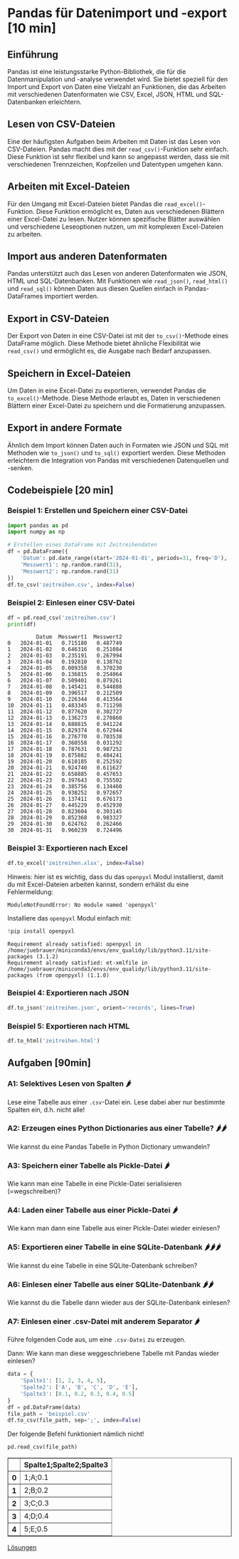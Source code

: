 # Pandas für Datenimport und -export [10 min]

## Einführung

Pandas ist eine leistungsstarke Python-Bibliothek, die für die Datenmanipulation und -analyse verwendet wird. Sie bietet speziell für den Import und Export von Daten eine Vielzahl an Funktionen, die das Arbeiten mit verschiedenen Datenformaten wie CSV, Excel, JSON, HTML und SQL-Datenbanken erleichtern.

## Lesen von CSV-Dateien

Eine der häufigsten Aufgaben beim Arbeiten mit Daten ist das Lesen von CSV-Dateien. Pandas macht dies mit der `read_csv()`-Funktion sehr einfach. Diese Funktion ist sehr flexibel und kann so angepasst werden, dass sie mit verschiedenen Trennzeichen, Kopfzeilen und Datentypen umgehen kann.

## Arbeiten mit Excel-Dateien

Für den Umgang mit Excel-Dateien bietet Pandas die `read_excel()`-Funktion. Diese Funktion ermöglicht es, Daten aus verschiedenen Blättern einer Excel-Datei zu lesen. Nutzer können spezifische Blätter auswählen und verschiedene Leseoptionen nutzen, um mit komplexen Excel-Dateien zu arbeiten.

## Import aus anderen Datenformaten

Pandas unterstützt auch das Lesen von anderen Datenformaten wie JSON, HTML und SQL-Datenbanken. Mit Funktionen wie `read_json()`, `read_html()` und `read_sql()` können Daten aus diesen Quellen einfach in Pandas-DataFrames importiert werden.

## Export in CSV-Dateien

Der Export von Daten in eine CSV-Datei ist mit der `to_csv()`-Methode eines DataFrame möglich. Diese Methode bietet ähnliche Flexibilität wie `read_csv()` und ermöglicht es, die Ausgabe nach Bedarf anzupassen.

## Speichern in Excel-Dateien

Um Daten in eine Excel-Datei zu exportieren, verwendet Pandas die `to_excel()`-Methode. Diese Methode erlaubt es, Daten in verschiedenen Blättern einer Excel-Datei zu speichern und die Formatierung anzupassen.

## Export in andere Formate

Ähnlich dem Import können Daten auch in Formaten wie JSON und SQL mit Methoden wie `to_json()` und `to_sql()` exportiert werden. Diese Methoden erleichtern die Integration von Pandas mit verschiedenen Datenquellen und -senken.

## Codebeispiele [20 min]

### Beispiel 1: Erstellen und Speichern einer CSV-Datei


```python
import pandas as pd
import numpy as np

# Erstellen eines DataFrame mit Zeitreihendaten
df = pd.DataFrame({
    'Datum': pd.date_range(start='2024-01-01', periods=31, freq='D'),
    'Messwert1': np.random.rand(31),
    'Messwert2': np.random.rand(31)
})
df.to_csv('zeitreihen.csv', index=False)
```

### Beispiel 2: Einlesen einer CSV-Datei


```python
df = pd.read_csv('zeitreihen.csv')
print(df)
```

             Datum  Messwert1  Messwert2
    0   2024-01-01   0.715180   0.487749
    1   2024-01-02   0.646316   0.251084
    2   2024-01-03   0.235191   0.267994
    3   2024-01-04   0.192810   0.138762
    4   2024-01-05   0.009358   0.370230
    5   2024-01-06   0.136815   0.254064
    6   2024-01-07   0.509401   0.879261
    7   2024-01-08   0.145421   0.544888
    8   2024-01-09   0.396517   0.212509
    9   2024-01-10   0.226344   0.413564
    10  2024-01-11   0.483345   0.711298
    11  2024-01-12   0.877620   0.302727
    12  2024-01-13   0.136273   0.270860
    13  2024-01-14   0.888815   0.941224
    14  2024-01-15   0.829374   0.672944
    15  2024-01-16   0.276770   0.703538
    16  2024-01-17   0.360558   0.031292
    17  2024-01-18   0.787631   0.987252
    18  2024-01-19   0.875882   0.484241
    19  2024-01-20   0.610185   0.252592
    20  2024-01-21   0.924740   0.611627
    21  2024-01-22   0.658885   0.457653
    22  2024-01-23   0.397643   0.755502
    23  2024-01-24   0.385756   0.134460
    24  2024-01-25   0.938252   0.972657
    25  2024-01-26   0.137411   0.676173
    26  2024-01-27   0.445229   0.452930
    27  2024-01-28   0.823604   0.303145
    28  2024-01-29   0.852368   0.983327
    29  2024-01-30   0.624762   0.262466
    30  2024-01-31   0.960239   0.724496


### Beispiel 3: Exportieren nach Excel


```python
df.to_excel('zeitreihen.xlsx', index=False)
```

Hinweis: hier ist es wichtig, dass du das `openpyxl` Modul installierst, damit du mit Excel-Dateien arbeiten kannst, sondern erhälst du eine Fehlermeldung:

    ModuleNotFoundError: No module named 'openpyxl'

Installiere das `openpyxl` Modul einfach mit:


```python
!pip install openpyxl
```

    Requirement already satisfied: openpyxl in /home/juebrauer/miniconda3/envs/env_qualidy/lib/python3.11/site-packages (3.1.2)
    Requirement already satisfied: et-xmlfile in /home/juebrauer/miniconda3/envs/env_qualidy/lib/python3.11/site-packages (from openpyxl) (1.1.0)


### Beispiel 4: Exportieren nach JSON


```python
df.to_json('zeitreihen.json', orient='records', lines=True)
```

### Beispiel 5: Exportieren nach HTML


```python
df.to_html('zeitreihen.html')
```

## Aufgaben [90min]

### A1: Selektives Lesen von Spalten 🌶️

Lese eine Tabelle aus einer `.csv`-Datei ein. Lese dabei aber nur bestimmte Spalten ein, d.h. nicht alle!

### A2: Erzeugen eines Python Dictionaries aus einer Tabelle? 🌶️🌶️

Wie kannst du eine Pandas Tabelle in Python Dictionary umwandeln?

### A3: Speichern einer Tabelle als Pickle-Datei 🌶️

Wie kann man eine Tabelle in eine Pickle-Datei serialisieren (=wegschreiben)?

### A4: Laden einer Tabelle aus einer Pickle-Datei 🌶️

Wie kann man dann eine Tabelle aus einer Pickle-Datei wieder einlesen?

### A5: Exportieren einer Tabelle in eine SQLite-Datenbank 🌶️🌶️🌶️

Wie kannst du eine Tabelle in eine SQLite-Datenbank schreiben?

### A6: Einlesen einer Tabelle aus einer SQLite-Datenbank 🌶️🌶️

Wie kannst du die Tabelle dann wieder aus der SQLite-Datenbank einlesen?

### A7: Einlesen einer .csv-Datei mit anderem Separator 🌶️

Führe folgenden Code aus, um eine `.csv-Datei` zu erzeugen.

Dann: Wie kann man diese weggeschriebene Tabelle mit Pandas wieder einlesen?


```python
data = {
    'Spalte1': [1, 2, 3, 4, 5],
    'Spalte2': ['A', 'B', 'C', 'D', 'E'],
    'Spalte3': [0.1, 0.2, 0.3, 0.4, 0.5]
}
df = pd.DataFrame(data)
file_path = 'beispiel.csv'
df.to_csv(file_path, sep=';', index=False)
```

Der folgende Befehl funktioniert nämlich nicht!


```python
pd.read_csv(file_path)
```




<div>
<style scoped>
    .dataframe tbody tr th:only-of-type {
        vertical-align: middle;
    }

    .dataframe tbody tr th {
        vertical-align: top;
    }

    .dataframe thead th {
        text-align: right;
    }
</style>
<table border="1" class="dataframe">
  <thead>
    <tr style="text-align: right;">
      <th></th>
      <th>Spalte1;Spalte2;Spalte3</th>
    </tr>
  </thead>
  <tbody>
    <tr>
      <th>0</th>
      <td>1;A;0.1</td>
    </tr>
    <tr>
      <th>1</th>
      <td>2;B;0.2</td>
    </tr>
    <tr>
      <th>2</th>
      <td>3;C;0.3</td>
    </tr>
    <tr>
      <th>3</th>
      <td>4;D;0.4</td>
    </tr>
    <tr>
      <th>4</th>
      <td>5;E;0.5</td>
    </tr>
  </tbody>
</table>
</div>



[Lösungen](pandas_import_export_loesungen.md)
